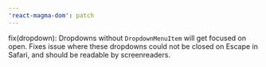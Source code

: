 ```yaml
---
'react-magma-dom': patch
---
```


fix(dropdown): Dropdowns without `DropdownMenuItem` will get focused on open.
Fixes issue where these dropdowns could not be closed on Escape in Safari, and should be readable by screenreaders.
